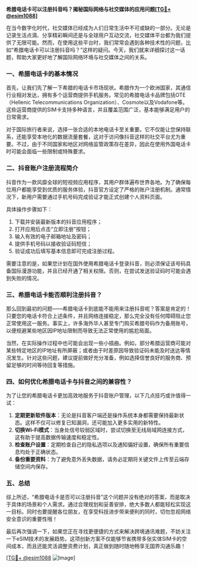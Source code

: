 **希腊电话卡可以注册抖音吗？揭秘国际网络与社交媒体的应用问题[[TG💪+ @esim1088](https://t.me/s/esim1088)]**

在当今数字化时代，社交媒体已经成为人们日常生活中不可或缺的一部分。无论是记录生活点滴、分享精彩瞬间还是与全球用户互动交流，社交媒体平台都为我们提供了无限可能。然而，在使用这些平台时，我们常常会遇到各种技术性的问题，比如“希腊电话卡可以注册抖音吗？”这样的疑问。今天，我们就来详细探讨这一话题，帮助大家更好地了解国际网络环境与社交媒体之间的关系。

### 一、希腊电话卡的基本情况

首先，让我们先了解一下希腊的电话卡市场现状。希腊作为一个欧洲国家，其通信行业相对发达，拥有多个运营商提供手机服务。常见的希腊电话卡品牌包括OTE（Hellenic Telecommunications Organization）、Cosmote以及Vodafone等。这些运营商提供的SIM卡支持多种语言，并且覆盖范围广泛，基本能够满足用户的日常需求。

对于国际旅行者来说，选择一张合适的本地电话卡至关重要。它不仅能让您保持联系，还能享受本地化的数据流量套餐，这对于访问像抖音这样的社交平台尤为重要。不过，由于不同国家和地区对网络监管政策存在差异，因此在使用外国电话卡时可能会面临一些限制或特殊要求。

### 二、抖音账户注册流程简介

抖音作为一款风靡全球的短视频应用程序，其用户群体遍布世界各地。为了确保每位用户都能享受到优质的服务体验，抖音官方设定了严格的账户注册机制。通常情况下，新用户需要通过手机号码完成验证才能正式创建个人资料页面。

具体操作步骤如下：
1. 下载并安装最新版本的抖音应用程序；
2. 打开应用后点击“立即注册”按钮；
3. 输入有效的电子邮箱地址及密码；
4. 提供手机号码以接收验证码短信；
5. 验证成功后填写基本信息即可完成注册过程。

需要注意的是，如果您计划在国外使用希腊电话卡登录抖音，则必须保证该号码具备国际漫游功能，并且已经开通了相关权限。否则，在尝试发送验证码时可能会遇到失败的情况。

### 三、希腊电话卡能否顺利注册抖音？

那么回到最初的问题——希腊电话卡到底能不能用来注册抖音呢？答案是肯定的！只要您的电话卡符合上述条件，并且网络连接稳定，那么完全没有任何障碍阻止您正常使用这一服务。事实上，许多海外华人甚至专门购买希腊号码作为备用账号，以便规避某些地区因IP地址限制而导致无法正常使用的尴尬局面。

当然，在实际操作过程中也可能会出现一些小插曲。例如，部分希腊运营商可能对某些特定地区的IP地址有所屏蔽；或者由于时差原因导致验证码未能及时送达等情况发生。针对这些问题，建议提前做好充分准备，例如选择信誉良好的服务商、预留足够的时间等待回复等措施。

### 四、如何优化希腊电话卡与抖音之间的兼容性？

为了让您的希腊电话卡更加高效地服务于抖音账户管理，以下几点技巧或许值得一试：

1. **定期更新软件版本**：无论是抖音客户端还是操作系统本身都需要保持最新状态。这样不仅可以修复已知漏洞，还可能加入更多实用的新特性。
2. **切换Wi-Fi模式**：当身处信号较弱区域时，尝试切换至无线局域网连接方式，这有助于提高数据传输速度和稳定性。
3. **检查账户设置**：定期检查自己的隐私选项以及通知偏好设置，确保所有重要信息均处于正确状态。
4. **备份重要资料**：为了避免意外丢失数据，请务必定期将关键文件上传至云端存储空间内保存。

### 五、总结

综上所述，“希腊电话卡是否可以注册抖音”这个问题并没有绝对的答案，而是取决于具体的场景和个人需求。通过合理规划和妥善安排，绝大多数人都能轻松实现这一目标。同时也要提醒各位朋友，在享受科技进步带来便利的同时，切勿忽视网络安全意识的重要性哦！

最后再次强调一下，如果您正在寻找更便捷的方式来解决跨境通讯难题，不妨关注一下eSIM技术的发展趋势。这项创新方案不仅能够节省携带多张实体SIM卡的空间成本，而且还能灵活调整资费计划，真正做到随时随地畅享无国界沟通乐趣！

[[TG💪+ @esim1088](https://t.me/s/esim1088) ![Image](https://i.postimg.cc/4NQfJmqS/Snipaste-2025-05-13-00-14-12.png)]